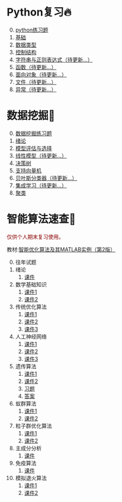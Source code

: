 # Python复习🔥

0. [python练习题](笔记/2021Python语言程序期末试卷.md)
1. [基础](笔记/python01基础.md)
2. [数据类型](笔记/python02数据类型.md)
3. [控制结构](笔记/python03控制结构.md)
4. [字符串与正则表达式（待更新...）]()
5. [函数（待更新...）]()
6. [面向对象（待更新...）]()
7. [文件（待更新...）]()
8. [异常（待更新...）]()

# 数据挖掘🔋

0. [数据挖掘练习题](数据挖掘/00练习题.md)
1. [绪论](数据挖掘/01绪论.md)
2. [模型评估与选择](数据挖掘/02模型评估与选择.md)
3. [线性模型（待更新...）](数据挖掘/03线性模型.md)
4. [决策树](数据挖掘/04决策树.md)
5. [支持向量机](数据挖掘/05支持向量机.md)
6. [贝叶斯分类器（待更新...）](数据挖掘/06贝叶斯分类器.md)
7. [集成学习（待更新...）](数据挖掘/07集成学习.md)
8. [聚类](数据挖掘/08聚类.md)

# 智能算法速查🚩

<p style="color: darkred">仅供个人期末复习使用。</p>

教材:[智能优化算法及其MATLAB实例（第2版）](智能算法/pdf/b01.pdf)

0. 往年试题
1. 绪论
   1. [课件](智能算法/pdf/z01.pdf)
2. 数学基础知识
   1. [课件1](智能算法/pdf/z02_1.pdf)
   2. [课件2](智能算法/pdf/z02_2.pdf)
3. 传统优化算法
   1. [课件1](智能算法/pdf/z03_1.pdf)
   2. [课件2](智能算法/pdf/z03_2.pdf)
   3. [课件3](智能算法/pdf/z03_3.pdf)
4. 人工神经网络
   1. [课件1](智能算法/pdf/z04_1.pdf)
   2. [课件2](智能算法/pdf/z04_2.pdf)
   3. [课件3](智能算法/pdf/z04_3.pdf)
5. 遗传算法
   1. [课件1](智能算法/pdf/z05_1.pdf)
   2. [课件2](智能算法/pdf/z05_2.pdf)
   3. [习题](智能算法/pdf/z05xt.pdf)
   4. [答案](智能算法/pdf/z05da.pdf)
6. 蚁群算法
   1. [课件1](智能算法/pdf/z06_1.pdf)
   2. [课件2](智能算法/pdf/z06_2.pdf)
7. 粒子群优化算法
   1. [课件1](智能算法/pdf/z07_1.pdf)
   2. [课件2](智能算法/pdf/z07_2.pdf)
8. 主成分分析
   1. [课件](智能算法/pdf/z08.pdf)
9. 免疫算法
   1. [课件](智能算法/pdf/z09.pdf)
10. 模拟退火算法
    1. [课件1](智能算法/pdf/z10_1.pdf)
    2. [课件2](智能算法/pdf/z10_2.pdf)